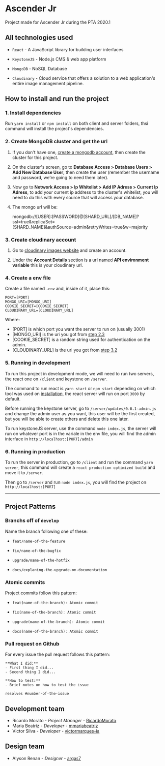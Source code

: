 # Ascender Jr
Project made for Ascender Jr during the PTA 2020.1

##  All technologies used

- `React` -  A JavaScript library for building user interfaces

- `KeystoneJS` - Node.js CMS & web app platform

- `MongoDB` - NoSQL Database

- `Cloudinary` - Cloud service that offers a solution to a web application's entire image management pipeline.

## How to install and run the project

### 1. Install dependencies
Run `yarn install` or `npm install` on both client and server folders, thsi command will install the project's dependencies.

### 2. Create MongoDB cluster and get the url
1. If you don't have one, [create a mongodb account](https://www.mongodb.com/cloud), then create the cluster for this project.

2. On the cluster's screen, go to **Database Access > Database Users > Add New Database User**, then create the user (remember the username and password, we're going to need them later).

3. Now go to **Network Access > Ip Whitelist > Add IP Adress > Current Ip Adress**, to add your current ip address to the cluster's whitelist, you will need to do this with every source that will access your database.

4. The mongo url will be:

    mongodb://[USER]:[PASSWORD]@[SHARD_URL]/[DB_NAME]?ssl=true&replicaSet=[SHARD_NAME]&authSource=admin&retryWrites=true&w=majority

### 3. Create cloudinary account
1. Go to [cloudinary images website](https://cloudinary.com/) and create an account.

2. Under the **Account Details** section is a url named **API environment variable** this is your cloudinary url.

### 4. Create a env file
Create a file named `.env` and, inside of it, place this:

    PORT=[PORT]
    MONGO_URI=[MONGO_URI]
    COOKIE_SECRET=[COOKIE_SECRET]
    CLOUDINARY_URL=[CLOUDINARY_URL]

Where:
- [PORT] is which port you want the server to run on (usually 3001)
- [MONGO_URI] is the uri you got from [step 2.3](##-2.-create-mongodb-cluster-and-get-the-url)
- [COOKIE_SECRET] is a random string used for authentication on the admin.
- [CLOUDINARY_URL] is the url you got from [step 3.2](##3.-create-cloudinary-account)

### 5. Running in development
To run this project in development mode, we will need to run two servers, the react one on `/client` and keystone on `/server`.

The command to run react is `yarn start` or `npm start` depending on which tool was used on [installation](##1.-install-dependencies), the react server will run on port `3000` by default.

Before running the keystone server, go to `/server/updates/0.0.1-admin.js` and change the admin user as you want, this user will be the first created, but you will be able to create others and delete this one later.

To run keystoneJS server, use the command `node index.js`, the server will run on whatever port is in the variale in the env file, you will find the admin interface in `http://localhost:[PORT]/admin`

### 6. Running in production
To run the server in production, go to `/client` and run the command `yarn server`, this command will create a `react production optimized build` and move it to `/server`.

Then go to `/server` and run `node index.js`, you will find the project on `http://localhost:[PORT]`

- - -


## Project Patterns

### Branchs off of `develop`

Name the branch following one of these:

- `feat/name-of-the-feature`

- `fix/name-of-the-bugfix`

- `upgrade/name-of-the-hotfix`

- `docs/explaning-the-upgrade-on-documentation`

### Atomic commits

Project commits follow this pattern:

- `feat(name-of-the-branch): Atomic commit`

- `fix(name-of-the-branch): Atomic commit`

- `upgrade(name-of-the-branch): Atomic commit`

- `docs(name-of-the-branch): Atomic commit`

### Pull request on Github

For every issue the pull request follows this pattern:

```
**What I did:**
- First thing I did...
- Second thing I did...

**How to test:**
- Brief notes on how to test the issue

resolves #number-of-the-issue
```

## Development team
- Ricardo Morato - *Project Manager* - [RicardoMorato](https://github.com/RicardoMorato)
- Maria Beatriz - *Developer* - [mmariabeatriz](https://github.com/mmariabeatriz)
- Victor Silva - *Developer* - [victormarques-ia](https://github.com/victormarques-ia)

## Design team
- Alyson Renan - *Designer* - [argas7](https://github.com/argas7)
